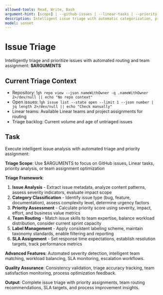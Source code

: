 ```yaml
---
allowed-tools: Read, Write, Bash
argument-hint: [scope] | --github-issues | --linear-tasks | --priority-analysis | --team-assignment
description: Intelligent issue triage with automatic categorization, prioritization, and team assignment
model: sonnet
---
```


# Issue Triage

Intelligently triage and prioritize issues with automated routing and team assignment: **$ARGUMENTS**

## Current Triage Context

- Repository: !`gh repo view --json nameWithOwner -q .nameWithOwner 2>/dev/null || echo "No repo context"`
- Open issues: !`gh issue list --state open --limit 1 --json number | jq length 2>/dev/null || echo "Check manually"`
- Linear teams: Available Linear teams and project assignments for routing
- Triage backlog: Current volume and age of untriaged issues

## Task

Execute intelligent issue analysis with automated triage and priority assignment:

**Triage Scope**: Use $ARGUMENTS to focus on GitHub issues, Linear tasks, priority analysis, or team assignment optimization

**Triage Framework**:
1. **Issue Analysis** - Extract issue metadata, analyze content patterns, assess severity indicators, evaluate impact scope
2. **Category Classification** - Identify issue type (bug, feature, documentation), assess complexity level, determine urgency factors
3. **Priority Assessment** - Calculate priority score using severity, impact, effort, and business value metrics
4. **Team Routing** - Match issue skills to team expertise, balance workload distribution, consider current sprint capacity
5. **Label Management** - Apply consistent labeling scheme, maintain taxonomy standards, enable filtering and reporting
6. **SLA Assignment** - Set response time expectations, establish resolution targets, track performance metrics

**Advanced Features**: Automated severity detection, intelligent team matching, workload balancing, SLA monitoring, escalation workflows.

**Quality Assurance**: Consistency validation, triage accuracy tracking, team satisfaction monitoring, process optimization feedback.

**Output**: Complete issue triage with priority assignments, team routing recommendations, SLA targets, and process improvement insights.
